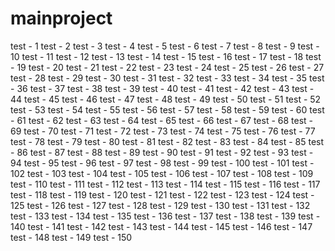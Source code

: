 mainproject
===========

test - 1
test - 2
test - 3
test - 4
test - 5
test - 6
test - 7
test - 8
test - 9
test - 10
test - 11
test - 12
test - 13
test - 14
test - 15
test - 16
test - 17
test - 18
test - 19
test - 20
test - 21
test - 22
test - 23
test - 24
test - 25
test - 26
test - 27
test - 28
test - 29
test - 30
test - 31
test - 32
test - 33
test - 34
test - 35
test - 36
test - 37
test - 38
test - 39
test - 40
test - 41
test - 42
test - 43
test - 44
test - 45
test - 46
test - 47
test - 48
test - 49
test - 50
test - 51
test - 52
test - 53
test - 54
test - 55
test - 56
test - 57
test - 58
test - 59
test - 60
test - 61
test - 62
test - 63
test - 64
test - 65
test - 66
test - 67
test - 68
test - 69
test - 70
test - 71
test - 72
test - 73
test - 74
test - 75
test - 76
test - 77
test - 78
test - 79
test - 80
test - 81
test - 82
test - 83
test - 84
test - 85
test - 86
test - 87
test - 88
test - 89
test - 90
test - 91
test - 92
test - 93
test - 94
test - 95
test - 96
test - 97
test - 98
test - 99
test - 100
test - 101
test - 102
test - 103
test - 104
test - 105
test - 106
test - 107
test - 108
test - 109
test - 110
test - 111
test - 112
test - 113
test - 114
test - 115
test - 116
test - 117
test - 118
test - 119
test - 120
test - 121
test - 122
test - 123
test - 124
test - 125
test - 126
test - 127
test - 128
test - 129
test - 130
test - 131
test - 132
test - 133
test - 134
test - 135
test - 136
test - 137
test - 138
test - 139
test - 140
test - 141
test - 142
test - 143
test - 144
test - 145
test - 146
test - 147
test - 148
test - 149
test - 150
